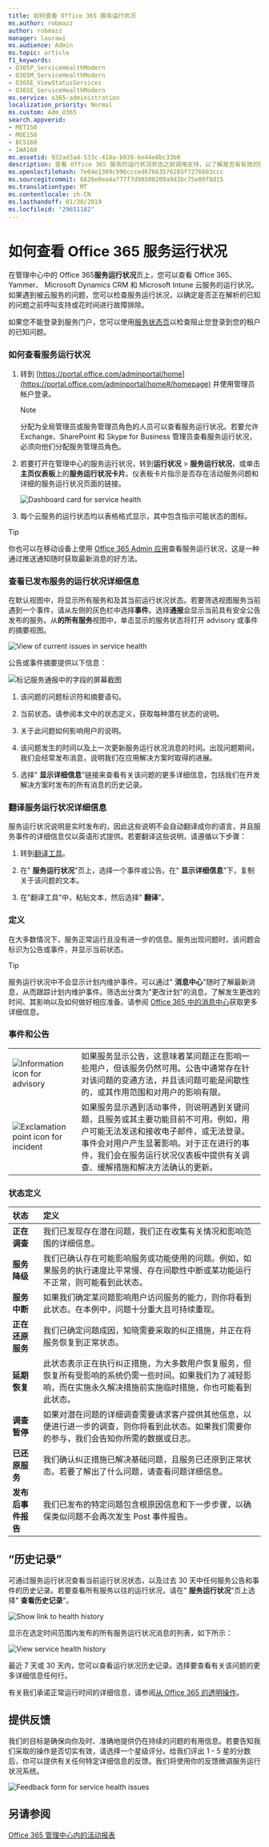 ```yaml
---
title: 如何查看 Office 365 服务运行状况
ms.author: robmazz
author: robmazz
manager: laurawi
ms.audience: Admin
ms.topic: article
f1_keywords:
- O365P_ServiceHealthModern
- O365M_ServiceHealthModern
- O365E_ViewStatusServices
- O365E_ServiceHealthModern
ms.service: o365-administration
localization_priority: Normal
ms.custom: Adm_O365
search.appverid:
- MET150
- MOE150
- BCS160
- IWA160
ms.assetid: 932ad3ad-533c-418a-b938-6e44e8bc33b0
description: 查看 Office 365 服务的运行状况状态之前调用支持，以了解是否有有效的服务中断
ms.openlocfilehash: 7e04e1309c990ccced67663576285f7276603ccc
ms.sourcegitcommit: 6826e0ea4a777f7d98500209a9d3bc75e89f8d15
ms.translationtype: MT
ms.contentlocale: zh-CN
ms.lasthandoff: 01/30/2019
ms.locfileid: "29651182"
---
```

# <a name="how-to-check-office-365-service-health"></a>如何查看 Office 365 服务运行状况

在管理中心中的 Office 365**服务运行状况**页上，您可以查看 Office 365、 Yammer、 Microsoft Dynamics CRM 和 Microsoft Intune 云服务的运行状况。如果遇到被云服务的问题，您可以检查服务运行状况，以确定是否正在解析的已知的问题之前呼叫支持或花时间进行故障排除。 

如果您不能登录到服务门户，您可以使用[服务状态页](https://status.office365.com)以检查阻止您登录到您的租户的已知问题。
  
### <a name="how-to-check-service-health"></a>如何查看服务运行状况

1. 转到 [https://portal.office.com/adminportal/home](https://portal.office.com/adminportal/home#/homepage) 并使用管理员帐户登录。 
    
    > [!NOTE]
    > 分配为全局管理员或服务管理员角色的人员可以查看服务运行状况。若要允许 Exchange、SharePoint 和 Skype for Business 管理员查看服务运行状况，必须向他们分配服务管理员角色。
  
2. 若要打开在管理中心的服务运行状况，转到**运行状况** > **服务运行状况**，或单击**主页仪表板**上的**服务运行状况卡片**。仪表板卡片指示是否存在活动服务问题和详细的服务运行状况页面的链接。
    
    ![Dashboard card for service health](media/8ae3de43-7bd5-4ee9-90ed-8b5ba5f9b474.png)
  
3. 每个云服务的运行状态均以表格格式显示，其中包含指示可能状态的图标。
    
> [!TIP]
> 你也可以在移动设备上使用 [Office 365 Admin 应用](https://go.microsoft.com/fwlink/p/?linkid=627216)查看服务运行状况，这是一种通过推送通知随时获取最新消息的好方法。 
  
### <a name="view-details-of-posted-service-health"></a>查看已发布服务的运行状况详细信息

在默认视图中，将显示所有服务和及其当前运行状况状态。若要筛选视图服务当前遇到一个事件，请从左侧的灰色栏中选择**事件**。选择**通报**会显示当前具有安全公告发布的服务。从**的所有服务**视图中，单击显示的服务状态将打开 advisory 或事件的摘要视图。 
  
![View of current issues in service health](media/f829a3af-1aca-4dc2-97eb-15d805349b24.png)
  
公告或事件摘要提供以下信息： 
  
![标记服务通报中的字段的屏幕截图](media/0dd6065c-1381-4a5c-8ca0-854c3e043a5c.png)
  
1. 该问题的问题标识符和摘要语句。
    
2. 当前状态。请参阅本文中的状态定义，获取每种潜在状态的说明。
    
3. 关于此问题如何影响用户的说明。
    
4. 该问题发生的时间以及上一次更新服务运行状况消息的时间。出现问题期间，我们会经常发布消息，说明我们在应用解决方案时取得的进展。
    
5. 选择" **显示详细信息**"链接来查看有关该问题的更多详细信息，包括我们在开发解决方案时发布的所有消息的历史记录。 
    
### <a name="translate-service-health-details"></a>翻译服务运行状况详细信息

服务运行状况说明是实时发布的，因此这些说明不会自动翻译成你的语言，并且服务事件的详细信息仅以英语形式提供。若要翻译这些说明，请遵循以下步骤：
  
1. 转到[翻译工具](https://www.bing.com/translator/)。
    
2. 在" **服务运行状况**"页上，选择一个事件或公告。在" **显示详细信息**"下，复制关于该问题的文本。
    
3. 在"翻译工具"中，粘贴文本，然后选择" **翻译**"。
    
### <a name="definitions"></a>定义

在大多数情况下，服务正常运行且没有进一步的信息。服务出现问题时，该问题会标识为公告或事件，并显示当前状态。
  
> [!TIP]
> 服务运行状况中不会显示计划内维护事件。可以通过" **消息中心**"随时了解最新消息，从而跟踪计划内维护事件。筛选出分类为"更改计划"的消息，了解发生更改的时间、其影响以及如何做好相应准备。请参阅 [Office 365 中的消息中心](https://support.office.com/article/38fb3333-bfcc-4340-a37b-deda509c2093)获取更多详细信息。 
  
### <a name="incidents-and-advisories"></a>事件和公告

|||
|:-----|:-----|
|![Information icon for advisory](media/a7f5fd21-c760-4948-9bc1-50f7c8070e28.png)|如果服务显示公告，这意味着某问题正在影响一些用户，但该服务仍然可用。公告中通常存在针对该问题的变通方法，并且该问题可能是间歇性的，或其作用范围和对用户的影响有限。  <br/> |
|![Exclamation point icon for incident](media/a636db57-6083-44dc-bbd5-556850804f17.png)|如果服务显示遇到活动事件，则说明遇到关键问题，且服务或其主要功能目前不可用。例如，用户可能无法发送和接收电子邮件，或无法登录。事件会对用户产生显著影响。对于正在进行的事件，我们会在服务运行状况仪表板中提供有关调查、缓解措施和解决方法确认的更新。  <br/> |
   
### <a name="status-definitions"></a>状态定义

|**状态**|**定义**|
|:-----|:-----|
|**正在调查** | 我们已发现存在潜在问题，我们正在收集有关情况和影响范围的详细信息。 |
|**服务降级** | 我们已确认存在可能影响服务或功能使用的问题。例如，如果服务的执行速度比平常慢、存在间歇性中断或某功能运行不正常，则可能看到此状态。 |
|**服务中断** | 如果我们确定某问题影响用户访问服务的能力，则你将看到此状态。在本例中，问题十分重大且可持续重现。 |
|**正在还原服务** | 我们已确定问题成因，知晓需要采取的纠正措施，并正在将服务恢复到正常状态。 |
|**延期恢复** | 此状态表示正在执行纠正措施，为大多数用户恢复服务，但恢复所有受影响的系统仍需一些时间。如果我们为了减轻影响，而在实施永久解决措施前实施临时措施，你也可能看到此状态。 |
|**调查暂停** | 如果对潜在问题的详细调查需要请求客户提供其他信息，以便进行进一步的调查，则你将看到此状态。如果我们需要你的参与，我们会告知你所需的数据或日志。 |
|**已还原服务** | 我们确认纠正措施已解决基础问题，且服务已还原到正常状态。若要了解出了什么问题，请查看问题详细信息。 |
|**发布后事件报告** | 我们已发布的特定问题包含根原因信息和下一步步骤，以确保类似问题不会再次发生 Post 事件报告。 |
   
## <a name="history"></a>“历史记录”

可通过服务运行状况查看当前运行状况状态，以及过去 30 天中任何服务公告和事件的历史记录。若要查看所有服务以往的运行状况，请在" **服务运行状况**"页上选择" **查看历史记录**"。 
  
![Show link to health history](media/12a3e484-1eb4-497f-8cab-8064bccc2ef5.png)
  
显示在选定时间范围内发布的所有服务运行状况消息的列表，如下所示：
  
![View service health history](media/5ed20247-121c-4abe-9fe7-9025e26a2d0e.png)
  
最近 7 天或 30 天内，您可以查看运行状况历史记录。选择要查看有关该问题的更多详细信息任何行。
  
有关我们承诺正常运行时间的详细信息，请参阅[从 Office 365 的透明操作](https://go.microsoft.com/fwlink/?linkid=848695)。
  
## <a name="leave-feedback"></a>提供反馈

我们的目标是确保向你及时、准确地提供仍在持续的问题的有用信息。若要告知我们采取的操作是否切实有效，请选择一个星级评分。给我们评出 1 - 5 星的分数后，你可以提供有关任何特定详细信息的反馈。我们将使用你的反馈微调服务运行状况系统。
  
![Feedback form for service health issues](media/fd083fdb-fde8-47b4-9136-b90d1d003864.png)
  
## <a name="see-also"></a>另请参阅

[Office 365 管理中心内的活动报表](https://support.office.com/article/0d6dfb17-8582-4172-a9a9-aed798150263)


